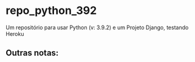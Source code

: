 # repo_python_392

Um repositório para usar Python (v: 3.9.2) e um Projeto Django, testando Heroku

## Outras notas:
